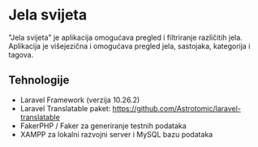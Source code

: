# Jela svijeta

"Jela svijeta" je aplikacija omogućava pregled i filtriranje različitih jela. Aplikacija je višejezična i omogućava pregled jela, sastojaka, kategorija i tagova.

## Tehnologije

-   Laravel Framework (verzija 10.26.2)
-   Laravel Translatable paket: https://github.com/Astrotomic/laravel-translatable
-   FakerPHP / Faker za generiranje testnih podataka
-   XAMPP za lokalni razvojni server i MySQL bazu podataka

